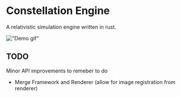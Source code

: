 # Constellation Engine
A relativistic simulation engine written in rust.

!["Demo gif"](demo.gif)

## TODO

Minor API improvements to remeber to do

- Merge Framework and Renderer (allow for image registration from renderer)